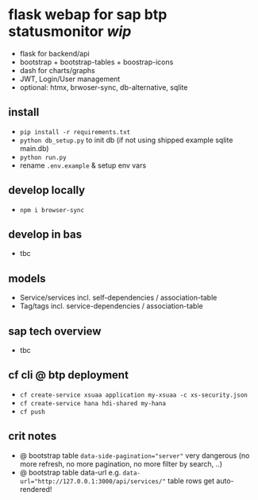 # flask webap for sap btp statusmonitor *wip*
- flask for backend/api
- bootstrap + bootstrap-tables + boostrap-icons
- dash for charts/graphs 
- JWT, Login/User management
- optional: htmx, brwoser-sync, db-alternative, sqlite


## install
- `pip install -r requirements.txt`
- `python db_setup.py` to init db (if not using shipped example sqlite main.db)
- `python run.py`
- rename `.env.example` & setup env vars

## develop locally
- `npm i browser-sync`

## develop in bas
- tbc

## models
- Service/services incl. self-dependencies / association-table
- Tag/tags incl. service-dependencies / association-table


## sap tech overview
- tbc

## cf cli @ btp deployment
- `cf create-service xsuaa application my-xsuaa -c xs-security.json`
- `cf create-service hana hdi-shared my-hana`
- `cf push` 

## crit notes
- @ bootstrap table `data-side-pagination="server"` very dangerous (no more refresh, no more pagination, no more filter by search, ..)
- @ bootstrap table data-url e.g. `data-url="http://127.0.0.1:3000/api/services/"` table rows get auto-rendered!